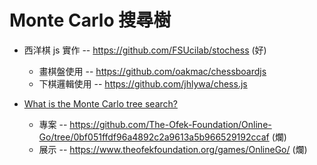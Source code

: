 # Monte Carlo 搜尋樹

* 西洋棋 js 實作 -- https://github.com/FSUcilab/stochess (好)
  * 畫棋盤使用 -- https://github.com/oakmac/chessboardjs
  * 下棋邏輯使用 -- https://github.com/jhlywa/chess.js

* [What is the Monte Carlo tree search?](https://blog.theofekfoundation.org/artificial-intelligence/2016/06/27/what-is-the-monte-carlo-tree-search/)
  * 專案 -- https://github.com/The-Ofek-Foundation/Online-Go/tree/0bf051ffdf96a4892c2a9613a5b966529192ccaf (爛)
  * 展示 -- https://www.theofekfoundation.org/games/OnlineGo/ (爛)